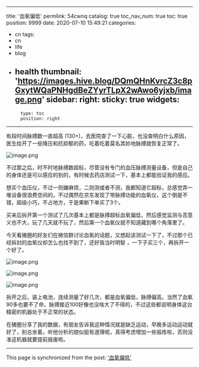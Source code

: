 
---
title: '血氧偏低'
permlink: 54cwnq
catalog: true
toc_nav_num: true
toc: true
position: 9999
date: 2020-07-10 15:49:21
categories:
- cn
tags:
- cn
- life
- blog
- health
thumbnail: 'https://images.hive.blog/DQmQHnKvrcZ3c8pGxytWQaPNHgdBeZYyrTLpX2wAwo6yjxb/image.png'
sidebar:
    right:
        sticky: true
widgets:
    -
        type: toc
        position: right
---


有段时间脉搏数一直超高 (130+)，去医院查了一下心脏，也没查明白什么原因，医生给开了一些降压和抗抑郁的药，吃着吃着莫名其妙地脉搏就恢复正常了。


![image.png](https://images.hive.blog/DQmQHnKvrcZ3c8pGxytWQaPNHgdBeZYyrTLpX2wAwo6yjxb/image.png)


不过那之后，时不时地脉搏数超标，尽管没有专门的血压脉搏测量设备，但是自己的身体还是可以感应的到的，有时候去药店测试一下，基本上都能验证我的感应。

想买个血压仪，不过一则嫌麻烦，二则测或者不测，我都知道它超标，总感觉弄一堆设备很浪费空间的。不过偶然在京东发现了带脉搏功能的血氧仪，这个倒是不错，超级小巧，不占地方，于是果断下单买了3个。

买来后拆开第一个测试了几次基本上都是脉搏超标血氧偏低，然后感觉监测与否意义也不大，玩了几天就不玩了，然后第一个血氧仪就不知道藏到哪个角落里了。

今天看猪圈的好友们在微信群讨论血氧的话题，又想起该测试一下了，不过那个已经拆封的血氧仪却怎么也找不到了，还好我当时明智 ，一下子买三个，再拆开一个好了。


![image.png](https://images.hive.blog/DQmc4A6zAeEsJYrehMFrh4BSkchWHpmBXoZ3CPtbZ4oYzE4/image.png)


![image.png](https://images.hive.blog/DQmTtBvQjnkRhFBM56Pnjex7c5w7WoHKrU9HpsELfXtwAoN/image.png)


![image.png](https://images.hive.blog/DQmWTCAJakQRDkhicTtuJXR4xB2CWoPK1VoAT6M1Zdjwjui/image.png)


拆开之后，装上电池，连续测量了好几次，都是血氧偏低，脉搏偏高。当然了血氧90多也要不了命，脉搏接近100好像也没啥大了不得的，不过这些都说明身体这台精密的机器处于不正常的状态。

在猪圈分享了我的数据，有朋友告诉我这种情况就是缺乏运动，早晚多运动运动就好了，别总坐着，听他分析的貌似挺有道理呢，真得考虑增加一些锻炼啦，否则没准这机器就要提前报废啦。

- - -

This page is synchronized from the post: ['血氧偏低'](https://steemit.com/@oflyhigh/54cwnq)
